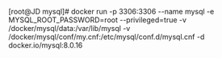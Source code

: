 
[root@JD mysql]# docker run -p 3306:3306 --name mysql -e MYSQL_ROOT_PASSWORD=root --privileged=true -v /docker/mysql/data:/var/lib/mysql -v /docker/mysql/conf/my.cnf:/etc/mysql/conf.d/mysql.cnf -d docker.io/mysql:8.0.16




